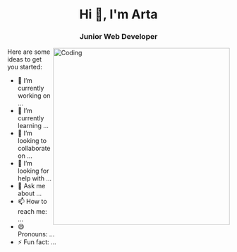 <h1 align="center">Hi 👋, I'm Arta</h1>
<h3 align="center">Junior Web Developer</h3>
<img align="right" alt="Coding" width="400" src="https://tenor.com/3QqG.gif">

Here are some ideas to get you started:

- 🔭 I’m currently working on ...
- 🌱 I’m currently learning ...
- 👯 I’m looking to collaborate on ...
- 🤔 I’m looking for help with ...
- 💬 Ask me about ...
- 📫 How to reach me: ...
- 😄 Pronouns: ...
- ⚡ Fun fact: ...

